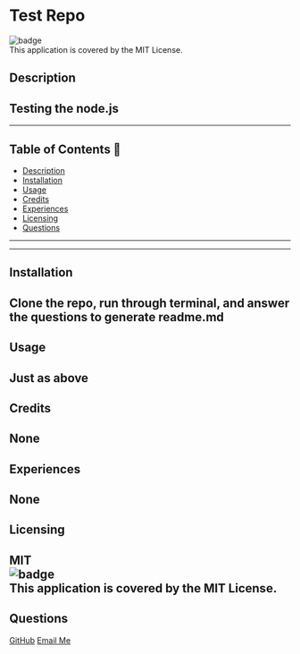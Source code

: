 # Test Repo

![badge](https://img.shields.io/badge/license-MIT-blueviolet) 
  <br />
  This application is covered by the MIT License.
 ## Description
 Testing the node.js
 ------------------
 ------------------
 
 ## Table of Contents 🔎
   - [Description](#description)
   - [Installation](#installation)
   - [Usage](#usage)
   - [Credits](#credits)
   - [Experiences](#experiences)
   - [Licensing](#licensing)
   - [Questions](#questions)
 
 ------------------
 ------------------
 ## Installation
 Clone the repo, run through terminal, and answer the questions to generate readme.md
 ------------------
 ## Usage
 Just as above
 ------------------
 
 ## Credits
 None
 ------------------
 ## Experiences
 None
 ------------------
 ## Licensing
 MIT
 <br>
  ![badge](https://img.shields.io/badge/license-MIT-blueviolet) 
  <br />
  This application is covered by the MIT License.
 ------------------
 ## Questions
 [GitHub](https://github.com/vpham26)
 [Email Me](mailto:vulong.pham26@gmail.com)

